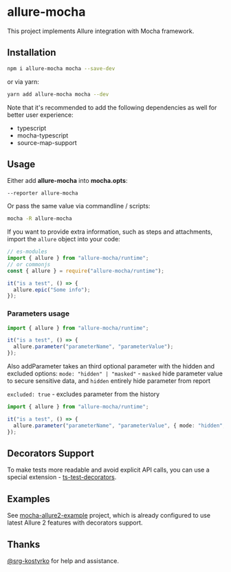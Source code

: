 # allure-mocha

This project implements Allure integration with Mocha framework.

## Installation

```bash
npm i allure-mocha mocha --save-dev
```

or via yarn:

```bash
yarn add allure-mocha mocha --dev
```

Note that it's recommended to add the following dependencies as well for better user experience:

- typescript
- mocha-typescript
- source-map-support

## Usage

Either add **allure-mocha** into **mocha.opts**:

```text
--reporter allure-mocha
```

Or pass the same value via commandline / scripts:

```bash
mocha -R allure-mocha
```

If you want to provide extra information, such as steps and attachments, import the `allure` object
into your code:

```javascript
// es-modules
import { allure } from "allure-mocha/runtime";
// or commonjs
const { allure } = require("allure-mocha/runtime");

it("is a test", () => {
  allure.epic("Some info");
});
```

### Parameters usage

```ts
import { allure } from "allure-mocha/runtime";

it("is a test", () => {
  allure.parameter("parameterName", "parameterValue");
});
```

Also addParameter takes an third optional parameter with the hidden and excluded options:
`mode: "hidden" | "masked"` - `masked` hide parameter value to secure sensitive data, and `hidden` entirely hide parameter from report

`excluded: true` - excludes parameter from the history

```ts
import { allure } from "allure-mocha/runtime";

it("is a test", () => {
  allure.parameter("parameterName", "parameterValue", { mode: "hidden", excluded: true });
});
```

## Decorators Support

To make tests more readable and avoid explicit API calls, you can use a special extension - [ts-test-decorators](https://github.com/sskorol/ts-test-decorators).

## Examples

See [mocha-allure2-example](https://github.com/sskorol/mocha-allure2-example) project, which is already configured to use latest Allure 2 features with decorators support.

## Thanks

[@srg-kostyrko](https://github.com/srg-kostyrko) for help and assistance.
